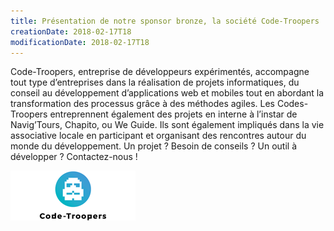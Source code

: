```yaml
---
title: Présentation de notre sponsor bronze, la société Code-Troopers
creationDate: 2018-02-17T18
modificationDate: 2018-02-17T18
---
```


Code-Troopers, entreprise de développeurs expérimentés, accompagne tout type d’entreprises dans la réalisation de projets informatiques, du conseil au développement d’applications web et mobiles tout en abordant la transformation des processus grâce à des méthodes agiles. Les Codes-Troopers entreprennent également des projets en interne à l’instar de Navig’Tours, Chapito, ou We Guide. Ils sont également impliqués dans la vie associative locale en participant et organisant des rencontres autour du monde du développement. Un projet ? Besoin de conseils ? Un outil à développer ? Contactez-nous !


![logo Code-Troopers](../../../img/logo-code-troopers.png)
